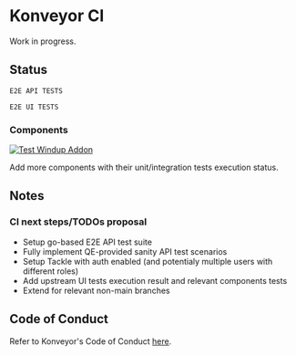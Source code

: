 # Konveyor CI

Work in progress.

## Status

```E2E API TESTS```

```E2E UI TESTS```

### Components

[![Test Windup Addon](https://github.com/konveyor/tackle2-addon-windup/actions/workflows/test-windup.yml/badge.svg?branch=main)](https://github.com/konveyor/tackle2-addon-windup/actions/workflows/test-windup.yml)

Add more components with their unit/integration tests execution status.

## Notes

### CI next steps/TODOs proposal

- Setup go-based E2E API test suite
- Fully implement QE-provided sanity API test scenarios
- Setup Tackle with auth enabled (and potentialy multiple users with different roles)
- Add upstream UI tests execution result and relevant components tests
- Extend for relevant non-main branches

## Code of Conduct
Refer to Konveyor's Code of Conduct [here](https://github.com/konveyor/community/blob/main/CODE_OF_CONDUCT.md).
